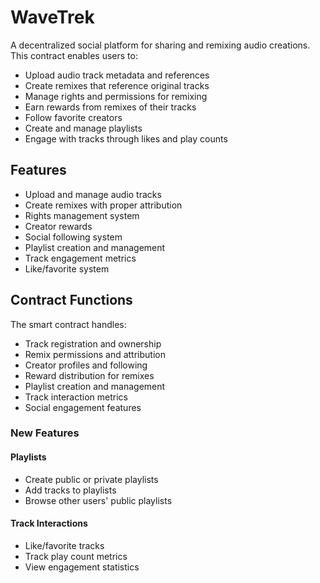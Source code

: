 # WaveTrek

A decentralized social platform for sharing and remixing audio creations. This contract enables users to:

- Upload audio track metadata and references 
- Create remixes that reference original tracks
- Manage rights and permissions for remixing
- Earn rewards from remixes of their tracks
- Follow favorite creators
- Create and manage playlists
- Engage with tracks through likes and play counts

## Features

- Upload and manage audio tracks
- Create remixes with proper attribution
- Rights management system
- Creator rewards
- Social following system
- Playlist creation and management
- Track engagement metrics
- Like/favorite system

## Contract Functions

The smart contract handles:
- Track registration and ownership
- Remix permissions and attribution
- Creator profiles and following
- Reward distribution for remixes
- Playlist creation and management
- Track interaction metrics
- Social engagement features

### New Features

#### Playlists
- Create public or private playlists
- Add tracks to playlists
- Browse other users' public playlists

#### Track Interactions
- Like/favorite tracks
- Track play count metrics
- View engagement statistics
